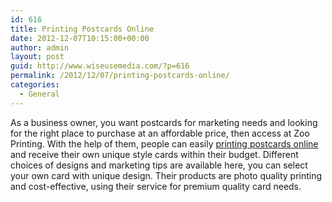 ```yaml
---
id: 616
title: Printing Postcards Online
date: 2012-12-07T10:15:00+00:00
author: admin
layout: post
guid: http://www.wiseusemedia.com/?p=616
permalink: /2012/12/07/printing-postcards-online/
categories:
  - General
---
```

As a business owner, you want postcards for marketing needs and looking for the right place to purchase at an affordable price, then access at Zoo Printing. With the help of them, people can easily [printing postcards online](http://www.zooprinting.com/products/postcards) and receive their own unique style cards within their budget. Different choices of designs and marketing tips are available here, you can select your own card with unique design. Their products are photo quality printing and cost-effective, using their service for premium quality card needs.